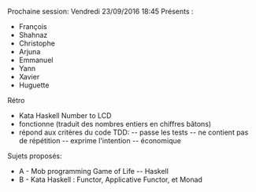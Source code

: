 Prochaine session: Vendredi 23/09/2016 18:45
Présents :
- François
- Shahnaz
- Christophe
- Arjuna
- Emmanuel
- Yann
- Xavier
- Huguette


Rétro 
- Kata Haskell Number to LCD
- fonctionne (traduit des nombres entiers en chiffres bâtons)
- répond aux critères du code TDD:
-- passe les tests
-- ne contient pas de répétition
-- exprime l'intention
-- économique

Sujets proposés:
- A - Mob programming Game of Life -- Haskell
- B - Kata Haskell : Functor, Applicative Functor, et Monad


 
  

